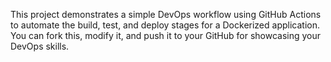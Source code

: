 This project demonstrates a simple DevOps workflow using GitHub Actions to automate the build, test, and deploy stages for a Dockerized application. You can fork this, modify it, and push it to your GitHub for showcasing your DevOps skills.


